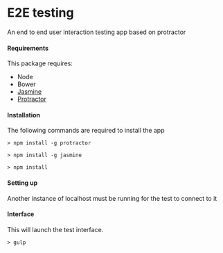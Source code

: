 # E2E testing
An end to end user interaction testing app based on protractor

#### Requirements
This package requires:
* Node
* Bower
* [Jasmine](http://jasmine.github.io/)
* [Protractor](http://www.protractortest.org/)

#### Installation
The following commands are required to install the app
```shell
> npm install -g protractor
```
```shell
> npm install -g jasmine
```
```shell
> npm install
```

#### Setting up

Another instance of localhost must be running for the test to connect to it

#### Interface
This will launch the test interface.
```shell
> gulp
```

